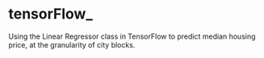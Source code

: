 # tensorFlow_

Using the Linear Regressor class in TensorFlow to predict median housing price, at the granularity of city blocks.
